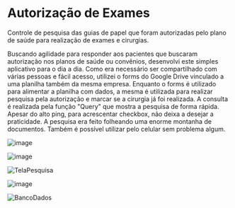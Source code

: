 # Autorização de Exames
Controle de pesquisa das guias de papel que foram autorizadas pelo plano de saúde para realização de exames e cirurgias.

Buscando agilidade para responder aos pacientes que buscaram autorização nos planos de saúde ou convênios, desenvolvi este simples aplicativo para o dia a dia. Como era necessário ser compartilhado com várias pessoas e fácil acesso, utilizei o forms do Google Drive vinculado a uma planilha também da mesma empresa. Enquanto o forms é utilizado para alimentar a planilha com dados, a mesma é utilizada para realizar pesquisa pela autorização e marcar se a cirurgia já foi realizada. A consulta é realizada pela função "Query" que mostra a pesquisa de forma rápida. Apesar do alto ping, para acrescentar checkbox, não deixa a desejar a praticidade. A pesquisa era feito folheando uma enorme montanha de documentos. Também é possível utilizar pelo celular sem problema algum.

![image](https://github.com/user-attachments/assets/1d75a017-556b-4a40-af0c-720e71b09566)

![image](https://github.com/user-attachments/assets/f256a501-9de2-4d6e-90c7-c53efb0ac483)

![TelaPesquisa](https://github.com/user-attachments/assets/db3266de-3dea-4442-8525-fd1d6aaa2f21)

![image](https://github.com/user-attachments/assets/bf1d9db3-d478-49fb-9999-41d902cbf401)

![BancoDados](https://github.com/user-attachments/assets/f36867a3-9a7c-4fd4-beaf-b08916cc894e)
